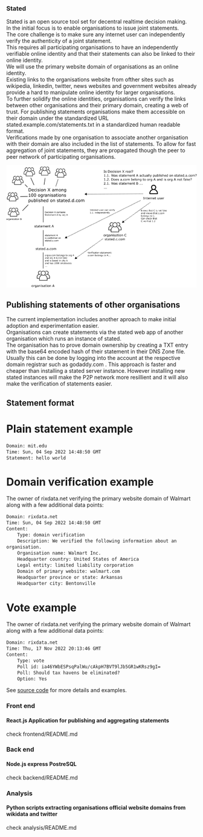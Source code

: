 ### Stated
Stated is an open source tool set for decentral realtime decision making.<br/>
In the initial focus is to enable organisations to issue joint statements.<br/>
The core challenge is to make sure any internet user can independently verify the authenticity of a joint statement.<br/>
This requires all participating organisations to have an independently verifiable online identity and that their statements can also be linked to their online identity.<br/>
We will use the primary website domain of organisations as an online identity. <br/>
Existing links to the organisations website from ofther sites such as wikipedia, linkedin, twitter, news websites and government websites already provide a hard to manipulate online identity for larger organisations. <br/>
To further solidify the online identities, organisations can verify the links between other organisations and their primary domain, creating a web of trust.
For publishing statements organisations make them accessible on their domain under the standardized URL stated.example.com/statements.txt in a standardized human readable format.<br/>
Verifications made by one organisation to associate another organisation with their domain are also included in the list of statements.
To allow for fast aggregation of joint statements, they are propagated though the peer to peer network of participating organisations.

![visualisatiuon](https://github.com/c-riq/stated/blob/master/diagram.png?raw=true)

## Publishing statements of other organisations
The current implementation includes another aproach to make initial adoption and experimentation easier.<br/>
Organisations can create statements via the stated web app of another organisation which runs an instance of stated.<br/>
The organisation has to prove domain ownership by creating a TXT entry with the base64 encoded hash of their statement in their DNS Zone file.<br/>
Usually this can be done by logging into the account at the respective domain registrar such as godaddy.com .
This approach is faster and cheaper than installing a stated server instance. 
However installing new stated instances will make the P2P network more resillient and it will also make the verification of statements easier.

## Statement format
# Plain statement example
```
Domain: mit.edu
Time: Sun, 04 Sep 2022 14:48:50 GMT
Statement: hello world
```

# Domain verification example
The owner of rixdata.net verifying the primary website domain of Walmart along with a few additional data points:
```
Domain: rixdata.net
Time: Sun, 04 Sep 2022 14:48:50 GMT
Content: 
	Type: domain verification
	Description: We verified the following information about an organisation.
	Organisation name: Walmart Inc.
	Headquarter country: United States of America
	Legal entity: limited liability corporation
	Domain of primary website: walmart.com
	Headquarter province or state: Arkansas
	Headquarter city: Bentonville
```

# Vote example
The owner of rixdata.net verifying the primary website domain of Walmart along with a few additional data points:
```
Domain: rixdata.net
Time: Thu, 17 Nov 2022 20:13:46 GMT
Content: 
	Type: vote
	Poll id: ia46YWbESPsqPalWu/cAkpH7BVT9lJb5GR1wKRsz9gI=
	Poll: Should tax havens be eliminated?
	Option: Yes
```
See [source code](https://github.com/c-riq/stated/blob/master/frontend/src/constants/statementFormats.js) for more details and examples.

### Front end 
#### React.js Application for publishing and aggregating statements
check frontend/README.md

### Back end
#### Node.js express PostreSQL 
check backend/README.md

### Analysis 
#### Python scripts extracting organisations official website domains from wikidata and twitter
check analysis/README.md
